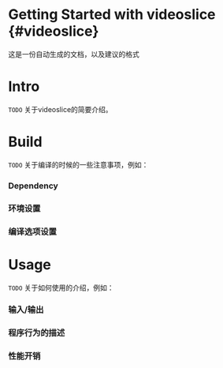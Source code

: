 Getting Started with videoslice    {#videoslice}
=======

这是一份自动生成的文档，以及建议的格式

# Intro

`TODO` 关于videoslice的简要介绍。

# Build

`TODO` 关于编译的时候的一些注意事项，例如：

### Dependency

### 环境设置

### 编译选项设置

# Usage

`TODO` 关于如何使用的介绍，例如：

### 输入/输出

### 程序行为的描述

### 性能开销

